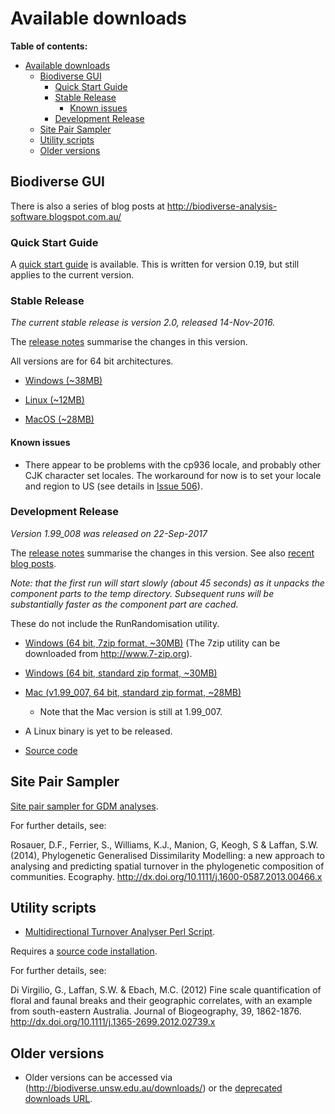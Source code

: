 # Available downloads #

**Table of contents:**
* [Available downloads](#available-downloads)
  * [Biodiverse GUI](#biodiverse-gui)
    * [Quick Start Guide](#quick-start-guide)
    * [Stable Release](#stable-release)
      * [Known issues](#known-issues)
    * [Development Release](#development-release)
  * [Site Pair Sampler](#site-pair-sampler)
  * [Utility scripts](#utility-scripts)
  * [Older versions](#older-versions)


## Biodiverse GUI ##


There is also a series of blog posts at http://biodiverse-analysis-software.blogspot.com.au/

### Quick Start Guide ###

A [quick start guide](http://biodiverse.unsw.edu.au/downloads/Biodiverse_Quick_Start_Guide_0.19.pdf) is available.  This is written for version 0.19, but still applies to the current version.


### Stable Release ###

_The current stable release is version 2.0, released 14-Nov-2016._

The [release notes](http://purl.org/biodiverse/wiki/ReleaseNotes#version-20) summarise the changes in this version.

All versions are for 64 bit architectures.

* [Windows (~38MB)](http://biodiverse.unsw.edu.au/downloads/biodiverse_2.0_win.zip)

* [Linux (~12MB)](http://biodiverse.unsw.edu.au/downloads/biodiverse_2.0_linux.zip)

* [MacOS (~28MB)](http://biodiverse.unsw.edu.au/downloads/biodiverse_2.0_mac.zip)


#### Known issues ####

  * There appear to be problems with the cp936 locale, and probably other CJK character set locales.  The workaround for now is to set your locale and region to US (see details in [Issue 506](/shawnlaffan/biodiverse/issues/506)).

### Development Release ###

_Version 1.99_008 was released on 22-Sep-2017_

The [release notes](http://purl.org/biodiverse/wiki/ReleaseNotes#version-199_008) summarise the changes in this version.  See also [recent blog posts](http://biodiverse-analysis-software.blogspot.com.au/).

*Note: that the first run will start slowly (about 45 seconds) as it unpacks the component parts to the temp directory.  Subsequent runs will be substantially faster as the component part are cached.*

  These do not include the RunRandomisation utility.

* [Windows (64 bit, 7zip format, ~30MB)](http://biodiverse.unsw.edu.au/downloads/biodiverse_1.99_008_win.7z)  (The 7zip utility can be downloaded from http://www.7-zip.org).

* [Windows (64 bit, standard zip format, ~30MB)](http://biodiverse.unsw.edu.au/downloads/biodiverse_1.99_008_win.zip)

* [Mac (v1.99_007, 64 bit, standard zip format, ~28MB)](http://biodiverse.unsw.edu.au/downloads/biodiverse_1.99_007_mac.zip)
    * Note that the Mac version is still at 1.99_007.

* A Linux binary is yet to be released.

* [Source code](https://github.com/shawnlaffan/biodiverse/tree/r1.99_008)



## Site Pair Sampler ##

[Site pair sampler for GDM analyses](http://biodiverse.unsw.edu.au/downloads/site_pair_sample_64bit.7z).

For further details, see:

Rosauer, D.F., Ferrier, S., Williams, K.J., Manion, G, Keogh, S & Laffan, S.W. (2014), Phylogenetic Generalised Dissimilarity Modelling: a new approach to analysing and predicting spatial turnover in the phylogenetic composition of communities. Ecography.  http://dx.doi.org/10.1111/j.1600-0587.2013.00466.x


## Utility scripts ##

* [Multidirectional Turnover Analyser Perl Script](http://biodiverse.unsw.edu.au/downloads/multidirectional_turnover_analyser.pl).

Requires a [source code installation](Installation).

For further details, see:

Di Virgilio, G., Laffan, S.W. & Ebach, M.C. (2012) Fine scale quantification of floral and faunal breaks and their geographic correlates, with an example from south-eastern Australia. Journal of Biogeography, 39, 1862-1876.  http://dx.doi.org/10.1111/j.1365-2699.2012.02739.x

## Older versions ##

* Older versions can be accessed via (http://biodiverse.unsw.edu.au/downloads/) or the [deprecated downloads URL](http://biodiverse.unsw.edu.au/downloads/deprecated/).

